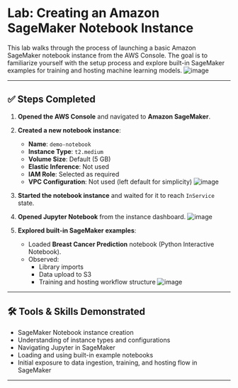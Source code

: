 # Lab: Creating an Amazon SageMaker Notebook Instance

This lab walks through the process of launching a basic Amazon SageMaker notebook instance from the AWS Console. The goal is to familiarize yourself with the setup process and explore built-in SageMaker examples for training and hosting machine learning models.
![image](https://github.com/user-attachments/assets/aea18857-abf2-4370-a23c-a62ffa36d9a0)

---

## ✅ Steps Completed

1. **Opened the AWS Console** and navigated to **Amazon SageMaker**.
2. **Created a new notebook instance**:
   - **Name**: `demo-notebook`
   - **Instance Type**: `t2.medium`
   - **Volume Size**: Default (5 GB)
   - **Elastic Inference**: Not used
   - **IAM Role**: Selected as required
   - **VPC Configuration**: Not used (left default for simplicity)
![image](https://github.com/user-attachments/assets/bac7e0b0-29e7-4555-be8b-5bf4b69a3a31)

3. **Started the notebook instance** and waited for it to reach `InService` state.
4. **Opened Jupyter Notebook** from the instance dashboard.
![image](https://github.com/user-attachments/assets/2f79f54d-a46d-4dca-a098-35867a7e3a61)

5. **Explored built-in SageMaker examples**:
   - Loaded **Breast Cancer Prediction** notebook (Python Interactive Notebook).
   - Observed:
     - Library imports
     - Data upload to S3
     - Training and hosting workflow structure
![image](https://github.com/user-attachments/assets/d13682e0-1775-4377-ad7e-a3347f4894e7)

---

## 🛠️ Tools & Skills Demonstrated

- SageMaker Notebook instance creation
- Understanding of instance types and configurations
- Navigating Jupyter in SageMaker
- Loading and using built-in example notebooks
- Initial exposure to data ingestion, training, and hosting flow in SageMaker

---

